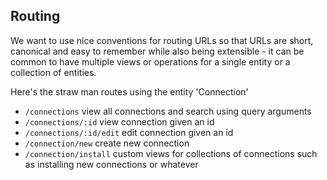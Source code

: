## Routing

We want to use nice conventions for routing URLs so that URLs are short, canonical and easy to remember while also being extensible - it can be common to have multiple views or operations for a single entity or a collection of entities.

Here's the straw man routes using the entity 'Connection'

* `/connections` view all connections and search using query arguments
* `/connections/:id` view connection given an id
* `/connections/:id/edit` edit connection given an id
* `/connection/new` create new connection
* `/connection/install` custom views for collections of connections such as installing new connections or whatever

